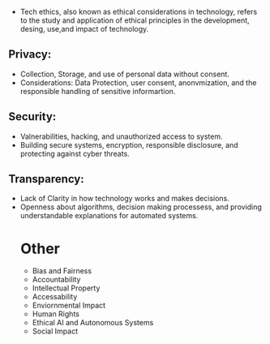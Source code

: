 - Tech ethics, also known as ethical considerations in technology, refers to the study and application of ethical principles in the development, desing, use,and impact of technology.
## Privacy:
- Collection, Storage, and use of personal data without consent.
- Considerations: Data Protection, user consent, anonvmization, and the responsible handling of sensitive informartion.
## Security:
- Valnerabilities, hacking, and unauthorized access to system.
- Building secure systems, encryption, responsible disclosure, and protecting against cyber threats.
## Transparency:
- Lack of Clarity in how technology works and makes decisions.
- Openness about algorithms, decision making processess, and providing understandable explanations for automated systems.
  # Other
  - Bias and Fairness
  - Accountability
  - Intellectual Property
  - Accessability
  - Enviornmental Impact
  - Human Rights
  - Ethical AI and Autonomous Systems
  - Social Impact
  
